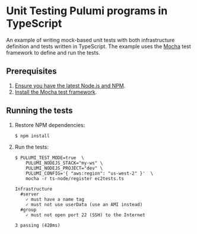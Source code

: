 # Unit Testing Pulumi programs in TypeScript

An example of writing mock-based unit tests with both infrastructure definition and tests written in TypeScript. The example uses the [Mocha](https://mochajs.org/) test framework to define and run the tests.

## Prerequisites

1. [Ensure you have the latest Node.js and NPM](https://nodejs.org/en/download/).
2. [Install the Mocha test framework](https://mochajs.org/#installation).

## Running the tests

1.  Restore NPM dependencies:

    ```
    $ npm install
    ```

2.  Run the tests:

    ``` 
    $ PULUMI_TEST_MODE=true  \
        PULUMI_NODEJS_STACK="my-ws" \
        PULUMI_NODEJS_PROJECT="dev" \
        PULUMI_CONFIG='{ "aws:region": "us-west-2" }'  \
        mocha -r ts-node/register ec2tests.ts

    Infrastructure
      #server
        ✓ must have a name tag
        ✓ must not use userData (use an AMI instead)
      #group
        ✓ must not open port 22 (SSH) to the Internet

    3 passing (420ms)
    ```
